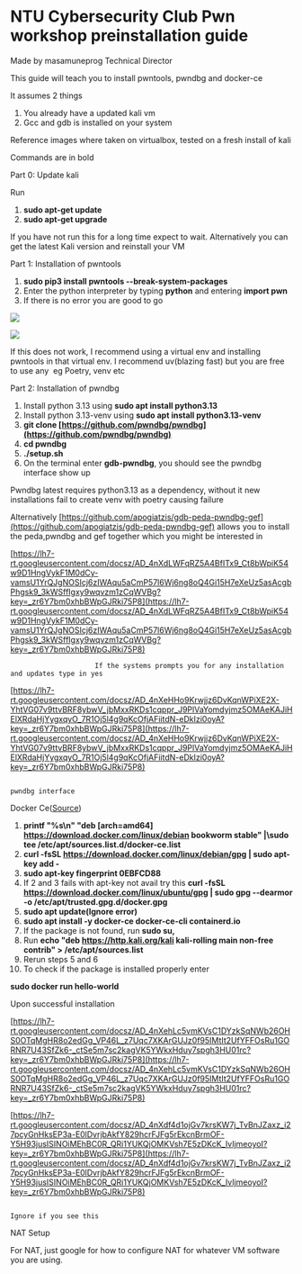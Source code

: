 # NTU Cybersecurity Club Pwn workshop preinstallation guide

Made by masamuneprog Technical Director

This guide will teach you to install pwntools, pwndbg and docker-ce

It assumes 2 things

1. You already have a updated kali vm
2. Gcc and gdb is installed on your system

Reference images where taken on virtualbox, tested on a fresh install of kali

Commands are in bold

Part 0: Update kali

Run

1. **sudo apt-get update**
2. **sudo apt-get upgrade**

If you have not run this for a long time expect to wait. Alternatively you can get the latest Kali version and reinstall your VM

Part 1: Installation of pwntools

1. **sudo pip3 install pwntools --break-system-packages**
2. Enter the python interpreter by typing **python** and entering **import pwn**
3. If there is no error you are good to go

![](https://lh7-rt.googleusercontent.com/docsz/AD_4nXc1DrewYaWI2BaEh8hFST7v-mPTBeKpXLsF1UzFxzyIfoSF3tJQkHpYNSNMePfTSiwuBQoforZOGXXR6zSj0AnTz2FtYWzAsAjhLgkZDJ-Hsyoa2BMyKfH6vNZqD74rVW2x9z4vxg?key=_zr6Y7bm0xhbBWpGJRki75P8)

![](https://lh7-rt.googleusercontent.com/docsz/AD_4nXfoJXm2RdT4eZ4XL3ue3MN-RJy3mhRjE843lFuY5bSDHWL_-Gf9ucCVhaVDPCuDr1Jz9w2DeoVJrRp_DYBCIeyQiU19gtk_euv2gRinAZ1L73DYXNvBuLjNw_6eSXNXUPxMkHc4cA?key=_zr6Y7bm0xhbBWpGJRki75P8)

If this does not work, I recommend using a virtual env and installing pwntools in that virtual env. I recommend uv(blazing fast) but you are free to use any  eg Poetry, venv etc

Part 2: Installation of pwndbg

1. Install python 3.13 using **sudo apt install python3.13**
2. Install python 3.13-venv using **sudo apt install python3.13-venv**
3. **git clone [https://github.com/pwndbg/pwndbg](https://github.com/pwndbg/pwndbg)**
4. **cd pwndbg**
5. **./setup.sh**
6. On the terminal enter **gdb-pwndbg**, you should see the pwndbg interface show up

Pwndbg latest requires python3.13 as a dependency, without it new installations fail to create venv with poetry causing failure

Alternatively [https://github.com/apogiatzis/gdb-peda-pwndbg-gef](https://github.com/apogiatzis/gdb-peda-pwndbg-gef) allows you to install the peda,pwndbg and gef together which you might be interested in

[https://lh7-rt.googleusercontent.com/docsz/AD_4nXdLWFqRZ5A4BfITx9_Ct8bWpiK54w9D1HngVykF1M0dCy-vamsU1YrQJgNOSIcj6zIWAqu5aCmP57l6Wj6ng8oQ4Gi15H7eXeUz5asAcgbPhgsk9_3kWSffIgxy9wqvzm1zCqWVBg?key=_zr6Y7bm0xhbBWpGJRki75P8](https://lh7-rt.googleusercontent.com/docsz/AD_4nXdLWFqRZ5A4BfITx9_Ct8bWpiK54w9D1HngVykF1M0dCy-vamsU1YrQJgNOSIcj6zIWAqu5aCmP57l6Wj6ng8oQ4Gi15H7eXeUz5asAcgbPhgsk9_3kWSffIgxy9wqvzm1zCqWVBg?key=_zr6Y7bm0xhbBWpGJRki75P8)

                         If the systems prompts you for any installation and updates type in yes

[https://lh7-rt.googleusercontent.com/docsz/AD_4nXeHHo9Krwjjz6DvKqnWPiXE2X-YhtVG07v9ttvBRF8ybwV_jbMxxRKDs1cqppr_J9PlVaYomdyjmz5OMAeKAJiHElXRdaHjYygxqyO_7R1Oj5l4g9qKcOfjAFiitdN-eDkIzi0oyA?key=_zr6Y7bm0xhbBWpGJRki75P8](https://lh7-rt.googleusercontent.com/docsz/AD_4nXeHHo9Krwjjz6DvKqnWPiXE2X-YhtVG07v9ttvBRF8ybwV_jbMxxRKDs1cqppr_J9PlVaYomdyjmz5OMAeKAJiHElXRdaHjYygxqyO_7R1Oj5l4g9qKcOfjAFiitdN-eDkIzi0oyA?key=_zr6Y7bm0xhbBWpGJRki75P8)

                                                                              pwndbg interface

Docker Ce([Source](https://www.kali.org/docs/containers/installing-docker-on-kali/))

1. **printf "%s\n" "deb [arch=amd64] https://download.docker.com/linux/debian bookworm stable" |\sudo tee /etc/apt/sources.list.d/docker-ce.list**
2. **curl -fsSL https://download.docker.com/linux/debian/gpg | sudo apt-key add -**
3. **sudo apt-key fingerprint 0EBFCD88**
4. If 2 and 3 fails with apt-key not avail try this **curl -fsSL https://download.docker.com/linux/ubuntu/gpg | sudo gpg --dearmor -o /etc/apt/trusted.gpg.d/docker.gpg**
5. **sudo apt update(Ignore error)**
6. **sudo apt install -y docker-ce docker-ce-cli containerd.io**
7. If the package is not found, run **sudo su,**
8. Run **echo "deb https://http.kali.org/kali kali-rolling main non-free contrib" > /etc/apt/sources.list**
9. Rerun steps 5 and 6
10. To check if the package is installed properly enter

**sudo docker run hello-world**

Upon successful installation

[https://lh7-rt.googleusercontent.com/docsz/AD_4nXehLc5vmKVsC1DYzkSqNWb26OHS0OTqMgHR8o2edGg_VP46L_z7Uqc7XKArGUJz0f95IMtIt2UfYFFOsRu1GORNR7U43SfZk6-_ctSe5m7sc2kagVK5YWkxHduy7spgh3HU01rc?key=_zr6Y7bm0xhbBWpGJRki75P8](https://lh7-rt.googleusercontent.com/docsz/AD_4nXehLc5vmKVsC1DYzkSqNWb26OHS0OTqMgHR8o2edGg_VP46L_z7Uqc7XKArGUJz0f95IMtIt2UfYFFOsRu1GORNR7U43SfZk6-_ctSe5m7sc2kagVK5YWkxHduy7spgh3HU01rc?key=_zr6Y7bm0xhbBWpGJRki75P8)

[https://lh7-rt.googleusercontent.com/docsz/AD_4nXdf4d1ojGv7krsKW7j_TvBnJZaxz_i27pcyGnHksEP3a-E0lDvrjbAkfY829hcrFJFg5rEkcnBrmOF-Y5H93jusISINOiMEhBC0R_QRi1YUKQjOMKVsh7E5zDKcK_IvIjmeoyoI?key=_zr6Y7bm0xhbBWpGJRki75P8](https://lh7-rt.googleusercontent.com/docsz/AD_4nXdf4d1ojGv7krsKW7j_TvBnJZaxz_i27pcyGnHksEP3a-E0lDvrjbAkfY829hcrFJFg5rEkcnBrmOF-Y5H93jusISINOiMEhBC0R_QRi1YUKQjOMKVsh7E5zDKcK_IvIjmeoyoI?key=_zr6Y7bm0xhbBWpGJRki75P8)

                                                                            Ignore if you see this

NAT Setup

For NAT, just google for how to configure NAT for whatever VM software you are using.
